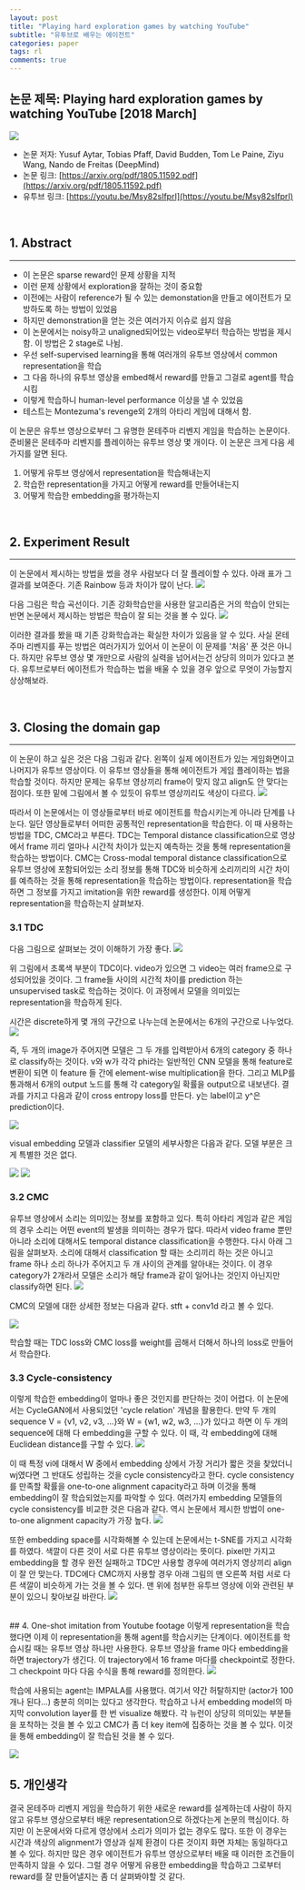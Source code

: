 ```yaml
---
layout: post
title: "Playing hard exploration games by watching YouTube"
subtitle: "유투브로 배우는 에이전트"
categories: paper
tags: rl
comments: true
---
```


## 논문 제목: Playing hard exploration games by watching YouTube [2018 March]

<img src="https://www.dropbox.com/s/p8r1y3xxeurh8ko/Screenshot%202018-07-19%2022.33.07.png?dl=1">

- 논문 저자: Yusuf Aytar, Tobias Pfaff, David Budden, Tom Le Paine, Ziyu Wang, Nando de Freitas (DeepMind)
- 논문 링크: [https://arxiv.org/pdf/1805.11592.pdf](https://arxiv.org/pdf/1805.11592.pdf)
- 유투브 링크: [https://youtu.be/Msy82sIfprI](https://youtu.be/Msy82sIfprI)

<br>

## 1. Abstract
---

- 이 논문은 sparse reward인 문제 상황을 지적
- 이런 문제 상황에서 exploration을 잘하는 것이 중요함
- 이전에는 사람이 reference가 될 수 있는 demonstation을 만들고 에이전트가 모방하도록 하는 방법이 있었음
- 하지만 demonstration을 얻는 것은 여러가지 이슈로 쉽지 않음
- 이 논문에서는 noisy하고 unaligned되어있는 video로부터 학습하는 방법을 제시함. 이 방법은 2 stage로 나뉨.
- 우선 self-supervised learning을 통해 여러개의 유투브 영상에서 common representation을 학습
- 그 다음 하나의 유투브 영상을 embed해서 reward를 만들고 그걸로 agent를 학습시킴
- 이렇게 학습하니 human-level performance 이상을 낼 수 있었음
- 테스트는 Montezuma's revenge외 2개의 아타리 게임에 대해서 함.

이 논문은 유투브 영상으로부터 그 유명한 몬테주마 리벤지 게임을 학습하는 논문이다. 준비물은 몬테주마 리벤지를 플레이하는 유투브 영상 몇 개이다. 이 논문은 크게 다음 세 가지를 알면 된다.
 
1. 어떻게 유투브 영상에서 representation을 학습해내는지
2. 학습한 representation을 가지고 어떻게 reward를 만들어내는지
3. 어떻게 학습한 embedding을 평가하는지

<br>

## 2. Experiment Result
---
이 논문에서 제시하는 방법을 썼을 경우 사람보다 더 잘 플레이할 수 있다. 아래 표가 그 결과를 보여준다. 기존 Rainbow 등과 차이가 많이 난다.
<img src="https://www.dropbox.com/s/ngelr1n3ep8hpqh/Screenshot%202018-07-26%2022.57.22.png?dl=1">

다음 그림은 학습 곡선이다. 기존 강화학습만을 사용한 알고리즘은 거의 학습이 안되는 반면 논문에서 제시하는 방법은 학습이 잘 되는 것을 볼 수 있다. 
<img src="https://www.dropbox.com/s/8m70cbbi6m03xyl/Screenshot%202018-07-26%2022.58.58.png?dl=1">

이러한 결과를 봤을 때 기존 강화학습과는 확실한 차이가 있음을 알 수 있다. 사실 몬테주마 리벤지를 푸는 방법은 여러가지가 있어서 이 논문이 이 문제를 '처음' 푼 것은 아니다. 하지만 유투브 영상 몇 개만으로 사람의 실력을 넘어서는건 상당히 의미가 있다고 본다. 유투브로부터 에이전트가 학습하는 법을 배울 수 있을 경우 앞으로 무엇이 가능할지 상상해보라.

<br>

## 3. Closing the domain gap
---

이 논문이 하고 싶은 것은 다음 그림과 같다. 왼쪽이 실제 에이전트가 있는 게임화면이고 나머지가 유투브 영상이다. 이 유투브 영상들을 통해 에이전트가 게임 플레이하는 법을 학습할 것이다. 하지만 문제는 유투브 영상끼리 frame이 맞지 않고 align도 안 맞다는 점이다. 또한 밑에 그림에서 볼 수 있듯이 유투브 영상끼리도 색상이 다르다. 
<img src="https://www.dropbox.com/s/rr3wrmhuuijnfmc/Screenshot%202018-07-26%2023.08.06.png?dl=1">

따라서 이 논문에서는 이 영상들로부터 바로 에이전트를 학습시키는게 아니라 단계를 나눈다. 일단 영상들로부터 어떠한 공통적인 representation을 학습한다. 이 때 사용하는 방법을 TDC, CMC라고 부른다. TDC는 Temporal distance classification으로 영상에서 frame 끼리 얼마나 시간적 차이가 있는지 예측하는 것을 통해 representation을 학습하는 방법이다. CMC는 Cross-modal temporal distance classification으로 유투브 영상에 포함되어있는 소리 정보를 통해 TDC와 비슷하게 소리끼리의 시간 차이를 예측하는 것을 통해 representation을 학습하는 방법이다. representation을 학습하면 그 정보를 가지고 imitation을 위한 reward를 생성한다. 이제 어떻게 representation을 학습하는지 살펴보자.

### 3.1 TDC
다음 그림으로 살펴보는 것이 이해하기 가장 좋다. 
<img src="https://www.dropbox.com/s/117n8s3ruva0y40/Screenshot%202018-07-26%2023.23.09.png?dl=1">

위 그림에서 초록색 부분이 TDC이다. video가 있으면 그 video는 여러 frame으로 구성되어있을 것이다. 그 frame들 사이의 시간적 차이를 prediction 하는 unsupervised task로 학습하는 것이다. 이 과정에서 모델을 의미있는 representation을 학습하게 된다. 

시간은 discrete하게 몇 개의 구간으로 나누는데 논문에서는 6개의 구간으로 나누었다. 
<img src="https://www.dropbox.com/s/w5oezcrlelh5u64/Screenshot%202018-07-26%2023.25.51.png?dl=1">

즉, 두 개의 image가 주어지면 모델은 그 두 개를 입력받아서 6개의 category 중 하나로 classify하는 것이다. v와 w가 각각 phi라는 일반적인 CNN 모델을 통해 feature로 변환이 되면 이 feature 들 간에 element-wise multiplication을 한다. 그리고 MLP를 통과해서 6개의 output 노드를 통해 각 category일 확률을 output으로 내보낸다. 결과를 가지고 다음과 같이 cross entropy loss를 만든다. y는 label이고 y^은 prediction이다. 

<img src="https://www.dropbox.com/s/cxtisa50sav4scu/Screenshot%202018-07-26%2023.30.54.png?dl=1">

visual embedding 모델과 classifier 모델의 세부사항은 다음과 같다. 모델 부분은 크게 특별한 것은 없다.

<img src="https://www.dropbox.com/s/ld7cgjvysk2lc53/Screenshot%202018-07-26%2023.32.37.png?dl=1">
<img src="https://www.dropbox.com/s/68wk22d2ur9odbj/Screenshot%202018-07-26%2023.33.21.png?dl=1">

### 3.2 CMC
유투브 영상에서 소리는 의미있는 정보를 포함하고 있다. 특히 아타리 게임과 같은 게임의 경우 소리는 어떤 event의 발생을 의미하는 경우가 많다. 따라서 video frame 뿐만 아니라 소리에 대해서도 temporal distance classification을 수행한다. 다시 아래 그림을 살펴보자. 소리에 대해서 classification 할 때는 소리끼리 하는 것은 아니고 frame 하나 소리 하나가 주어지고 두 개 사이의 관계를 알아내는 것이다. 이 경우 category가 2개라서 모델은 소리가 해당 frame과 같이 일어나는 것인지 아닌지만 classify하면 된다. 
<img src="https://www.dropbox.com/s/117n8s3ruva0y40/Screenshot%202018-07-26%2023.23.09.png?dl=1">

CMC의 모델에 대한 상세한 정보는 다음과 같다. stft + conv1d 라고 볼 수 있다.

<img src="https://www.dropbox.com/s/6pf66nz9d0b3hhb/Screenshot%202018-07-26%2023.57.12.png?dl=1">

학습할 때는 TDC loss와 CMC loss를 weight를 곱해서 더해서 하나의 loss로 만들어서 학습한다. 

### 3.3 Cycle-consistency
이렇게 학습한 embedding이 얼마나 좋은 것인지를 판단하는 것이 어렵다. 이 논문에서는 CycleGAN에서 사용되었던 'cycle relation' 개념을 활용한다. 만약 두 개의 sequence V = {v1, v2, v3, ...}와 W = {w1, w2, w3, ...}가 있다고 하면 이 두 개의 sequence에 대해 다 embedding을 구할 수 있다. 이 때, 각 embedding에 대해 Euclidean distance를 구할 수 있다. 
<img src="https://www.dropbox.com/s/tqt3pqerfm2rl3n/Screenshot%202018-07-26%2023.42.36.png?dl=1">

이 때 특정 vi에 대해서 W 중에서 embedding 상에서 가장 거리가 짧은 것을 찾았더니 wj였다면 그 반대도 성립하는 것을 cycle consistency라고 한다. cycle consistency를 만족할 확률을 one-to-one alignment capacity라고 하며 이것을 통해 embedding이 잘 학습되었는지를 파악할 수 있다. 여러가지 embedding 모델들의 cycle consistency를 비교한 것은 다음과 같다. 역시 논문에서 제시한 방법이 one-to-one alignment capacity가 가장 높다. 
<img src="https://www.dropbox.com/s/ksu4ekly1qxtt8c/Screenshot%202018-07-26%2023.45.42.png?dl=1">

또한 embedding space를 시각화해볼 수 있는데 논문에서는 t-SNE를 가지고 시각화를 하였다. 색깔이 다른 것이 서로 다른 유투브 영상이라는 뜻이다. pixel만 가지고 embedding을 할 경우 완전 실패하고 TDC만 사용할 경우에 여러가지 영상끼리 align이 잘 안 맞는다. TDC에다 CMC까지 사용할 경우 아래 그림의 맨 오른쪽 처럼 서로 다른 색깔이 비슷하게 가는 것을 볼 수 있다. 맨 위에 첨부한 유투브 영상에 이와 관련된 부분이 있으니 찾아보길 바란다. 
<img src="https://www.dropbox.com/s/g1l52e890mlbkw4/Screenshot%202018-07-26%2023.47.43.png?dl=1">


<br>
## 4. One-shot imitation from Youtube footage
이렇게 representation을 학습했다면 이제 이 representation을 통해 agent를 학습시키는 단계이다. 에이전트를 학습시킬 때는 유투브 영상 하나만 사용한다. 유투브 영상을 frame 마다 embedding을 하면 trajectory가 생긴다. 이 trajectory에서 16 frame 마다를 checkpoint로 정한다. 그 checkpoint 마다 다음 수식을 통해 reward를 정의한다. 
<img src="https://www.dropbox.com/s/cb140iezg3hw765/Screenshot%202018-07-26%2023.53.59.png?dl=1">

학습에 사용되는 agent는 IMPALA를 사용했다. 여기서 약간 허탈하지만 (actor가 100개나 된다...) 충분히 의미는 있다고 생각한다. 학습하고 나서 embedding model의 마지막 convolution layer를 한 번 visualize 해봤다. 각 뉴런이 상당히 의미있는 부분들을 포착하는 것을 볼 수 있고 CMC가 좀 더 key item에 집중하는 것을 볼 수 있다. 이것을 통해 embedding이 잘 학습된 것을 볼 수 있다.

<img src="https://www.dropbox.com/s/jufq5uj53snqebh/Screenshot%202018-07-26%2023.59.22.png?dl=1">


## 5. 개인생각
결국 몬테주마 리벤지 게임을 학습하기 위한 새로운 reward를 설계하는데 사람이 하지 않고 유투브 영상으로부터 배운 representation으로 하겠다는게 논문의 핵심이다. 하지만 이 논문에서와 다르게 영상에서 소리가 의미가 없는 경우도 많다. 또한 이 경우는 시간과 색상의 alignment가 영상과 실제 환경이 다른 것이지 화면 자체는 동일하다고 볼 수 있다. 하지만 많은 경우 에이전트가 유투브 영상으로부터 배울 때 이러한 조건들이 만족하지 않을 수 있다. 그럴 경우 어떻게 유용한 embedding을 학습하고 그로부터 reward를 잘 만들어낼지는 좀 더 살펴봐야할 것 같다.
